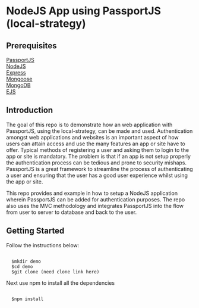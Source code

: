 <h1>NodeJS App using PassportJS (local-strategy)</h1>
<h2>Prerequisites</h2>
<a href="http://www.passportjs.org/">PassportJS</a></br>
<a href="https://nodejs.org/en/">NodeJS</a></br>
<a href="https://expressjs.com/">Express</a></br>
<a href="https://mongoosejs.com/">Mongoose</a></br>
<a href="https://www.mongodb.com/">MongoDB</a></br>
<a href="https://ejs.co/">EJS</a></br>
<h2>Introduction</h2>
<p>
The goal of this repo is to demonstrate how an web application with PassportJS, using the local-strategy, can be made and used.
Authentication amongst web applications and websites is an important aspect of how users can attain access and use the many features an app or site have to offer. Typical methods of registering a user and asking them to login to the app or site is mandatory. The problem is that if an app is not setup properly the authentication process can be tedious and prone to security mishaps. PassportJS is a great framework to streamline the process of authenticating a user and ensuring that the user has a good user experience whilst using the app or site. 
</p>
<p>
This repo provides and example in how to setup a NodeJS application wherein PassportJS can be added for authentication purposes. The repo also uses the MVC methodology and integrates PassportJS into the flow from user to server to database and back to the user.
</p>


<h2>Getting Started</h2>
<p>
Follow the instructions below:
</p>
<code>
  $mkdir demo
  $cd demo
  $git clone (need clone link here)
</code>
<p>
Next use npm to install all the dependencies
</p>
<code>
  $npm install
</code>

